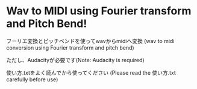 # Wav to MIDI using Fourier transform and Pitch Bend!
フーリエ変換とピッチベンドを使ってwavからmidiへ変換
(wav to midi conversion using Fourier transform and pitch bend)

ただし、Audacityが必要です(Note: Audacity is required)

使い方.txtをよく読んでから使ってください
(Please read the 使い方.txt carefully before use)
